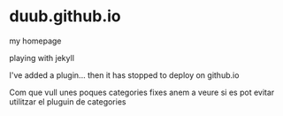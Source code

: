 # duub.github.io
my homepage

playing with jekyll

I've added a plugin... then it has stopped to deploy on github.io

Com que vull unes poques categories fixes anem a veure si es pot evitar utilitzar el pluguin de categories
